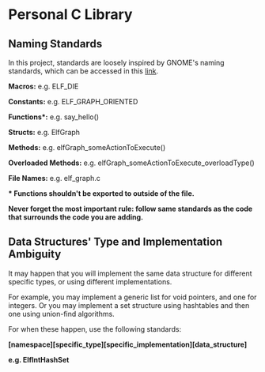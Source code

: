 # Personal C Library

## Naming Standards

<p>In this project, standards are loosely inspired by GNOME's naming standards, which can be accessed in this <a href=https://developer.gnome.org/programming-guidelines/stable/namespacing.html.en>link</a>.</p>
<p><b>Macros:</b> e.g. ELF_DIE</p>
<p><b>Constants:</b> e.g. ELF_GRAPH_ORIENTED</p>
<p><b>Functions*:</b> e.g. say_hello()</p>
<p><b>Structs:</b> e.g. ElfGraph</p>
<p><b>Methods:</b> e.g. elfGraph_someActionToExecute()</p>
<p><b>Overloaded Methods:</b> e.g. elfGraph_someActionToExecute_overloadType()</p>
<p><b>File Names:</b> e.g. elf_graph.c</p>
<p></p>
<p><b> * Functions shouldn't be exported to outside of the file.</b></p>
<p><b>Never forget the most important rule: follow same standards as the code that surrounds the code you are adding.</b></p>

## Data Structures' Type and Implementation Ambiguity
It may happen that you will implement the same data structure for different specific types, or using different implementations. 

For example, you may implement a generic list for void pointers, and one for integers. Or you may implement a set structure using hashtables and then one using union-find algorithms.

For when these happen, use the following standards:

**[namespace]\[specific_type]\[specific_implementation]\[data_structure]**

**e.g. ElfIntHashSet**
